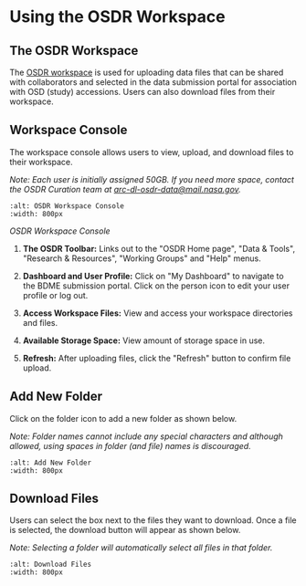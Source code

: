 # Using the OSDR Workspace

## The OSDR Workspace

The [OSDR workspace](https://osdr.nasa.gov/bio/workspace-sso-login.html) is used for uploading data files that can be shared with collaborators and selected in the data submission portal for association with OSD (study) accessions. Users can also download files from their workspace.

## Workspace Console

The workspace console allows users to view, upload, and download files to their workspace.

*Note: Each user is initially assigned 50GB. If you need more space, contact the OSDR Curation team at [arc-dl-osdr-data@mail.nasa.gov](mailto:arc-dl-osdr-data@mail.nasa.gov).*

```{image} ../../_static/images/osdr-workspace-console.png
:alt: OSDR Workspace Console
:width: 800px
```


*OSDR Workspace Console*

1. **The OSDR Toolbar:** Links out to the "OSDR Home page", "Data & Tools", "Research & Resources", "Working Groups" and "Help" menus.

2. **Dashboard and User Profile:** Click on "My Dashboard" to navigate to the BDME submission portal. Click on the person icon to edit your user profile or log out.

3. **Access Workspace Files:** View and access your workspace directories and files.

4. **Available Storage Space:** View amount of storage space in use.

5. **Refresh:** After uploading files, click the "Refresh" button to confirm file upload.

## Add New Folder

Click on the folder icon to add a new folder as shown below.

*Note: Folder names cannot include any special characters and although allowed, using spaces in folder (and file) names is discouraged.*

```{image} ../../_static/images/osdr-workspace-add-new-folder.png
:alt: Add New Folder
:width: 800px
```


## Download Files

Users can select the box next to the files they want to download. Once a file is selected, the download button will appear as shown below.

*Note: Selecting a folder will automatically select all files in that folder.*

```{image} ../../_static/images/osdr-workspace-download-files.png
:alt: Download Files
:width: 800px
```
